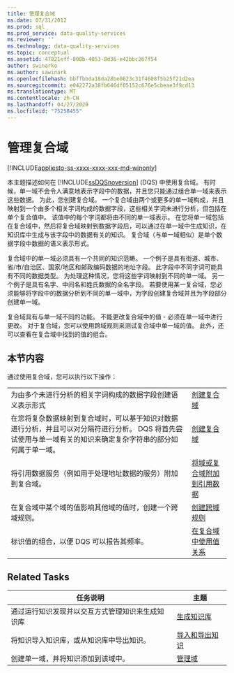 ```yaml
---
title: 管理复合域
ms.date: 07/31/2012
ms.prod: sql
ms.prod_service: data-quality-services
ms.reviewer: ''
ms.technology: data-quality-services
ms.topic: conceptual
ms.assetid: 47821eff-800b-4053-8d36-e42bbc267f54
author: swinarko
ms.author: sawinark
ms.openlocfilehash: bbffbbda18da28be0623c31f4608f5b25f21d2ea
ms.sourcegitcommit: e042272a38fb646df05152c676e5cbeae3f9cd13
ms.translationtype: MT
ms.contentlocale: zh-CN
ms.lasthandoff: 04/27/2020
ms.locfileid: "75258455"
---
```

# <a name="managing-a-composite-domain"></a>管理复合域

[!INCLUDE[appliesto-ss-xxxx-xxxx-xxx-md-winonly](../includes/appliesto-ss-xxxx-xxxx-xxx-md-winonly.md)]

  本主题描述如何在 [!INCLUDE[ssDQSnoversion](../includes/ssdqsnoversion-md.md)] (DQS) 中使用复合域。 有时候，单一域不会令人满意地表示字段中的数据，并且您只能通过组合单一域来表示这些数据。 为此，您创建复合域。 一个复合域由两个或更多的单一域构成，并且映射到一个由多个相关字词构成的数据字段，这些相关字词未进行分析，但包括在单个复合值中。 该值中的每个字词都将由不同的单一域表示。 在您将单一域包括在复合域中，然后将复合域映射到数据字段后，可以通过在单一域中生成知识，在知识库中生成与该字段中的数据有关的知识。 复合域（与单一域相似）是单个数据字段中数据的语义表示形式。  
  
 复合域中的单一域必须具有一个共同的知识范畴。 一个例子是具有街道、城市、省/市/自治区、国家/地区和邮政编码数据的地址字段。 此字段中不同字词可能具有不同的数据类型。 为处理这种情况，您将这些字词映射到不同的单一域。 另一个例子是具有名字、中间名和姓氏数据的全名字段。 若要使用某一复合域，您必须能够将字段中的数据分析到不同的单一域中，为字段创建复合域并且为字段部分创建单一域。  
  
 复合域具有与单一域不同的功能。 不能更改复合域中的值 - 必须在单一域中进行更改。 对于复合域，您可以使用跨域规则来测试复合域中单一域的值。 此外，还可以查看在复合域中找到的值的组合。  
  
## <a name="in-this-section"></a>本节内容  
 通过使用复合域，您可以执行以下操作：  
  
|||  
|-|-|  
|为由多个未进行分析的相关字词构成的数据字段创建语义表示形式|[创建复合域](../data-quality-services/create-a-composite-domain.md)|  
|在您将复杂数据映射到复合域时，可以基于知识对数据进行分析，并且可以对分隔符进行分析。 DQS 将首先尝试使用与单一域有关的知识来确定复杂字符串的部分如何属于单一域。|[创建复合域](../data-quality-services/create-a-composite-domain.md)|  
|将引用数据服务（例如用于处理地址数据的服务）附加到复合域。|[将域或复合域附加到引用数据](../data-quality-services/attach-domain-or-composite-domain-to-reference-data.md)|  
|在复合域中某个域的值影响其他域的值时，创建一个跨域规则。|[创建跨域规则](../data-quality-services/create-a-cross-domain-rule.md)|  
|标识值的组合，以便 DQS 可以报告其频率。|[在复合域中使用值关系](../data-quality-services/use-value-relations-in-a-composite-domain.md)|  
  
## <a name="related-tasks"></a>Related Tasks  
  
|任务说明|主题|  
|----------------------|-----------|  
|通过运行知识发现并以交互方式管理知识来生成知识库|[生成知识库](../data-quality-services/building-a-knowledge-base.md)|  
|将知识导入知识库，或从知识库中导出知识。|[导入和导出知识](../data-quality-services/importing-and-exporting-knowledge.md)|  
|创建单一域，并将知识添加到该域中。|[管理域](../data-quality-services/managing-a-domain.md)|  
  
  
